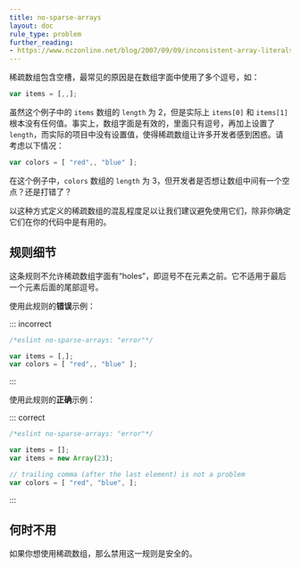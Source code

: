 ```yaml
---
title: no-sparse-arrays
layout: doc
rule_type: problem
further_reading:
- https://www.nczonline.net/blog/2007/09/09/inconsistent-array-literals/
---
```


稀疏数组包含空槽，最常见的原因是在数组字面中使用了多个逗号，如：

```js
var items = [,,];
```

虽然这个例子中的 `items` 数组的 `length` 为 2，但是实际上 `items[0]` 和 `items[1]` 根本没有任何值。事实上，数组字面是有效的，里面只有逗号，再加上设置了 `length`，而实际的项目中没有设置值，使得稀疏数组让许多开发者感到困惑。请考虑以下情况：

```js
var colors = [ "red",, "blue" ];
```

在这个例子中，`colors` 数组的 `length` 为 3，但开发者是否想让数组中间有一个空点？还是打错了？

以这种方式定义的稀疏数组的混乱程度足以让我们建议避免使用它们，除非你确定它们在你的代码中是有用的。

## 规则细节

这条规则不允许稀疏数组字面有“holes”，即逗号不在元素之前。它不适用于最后一个元素后面的尾部逗号。

使用此规则的**错误**示例：

::: incorrect

```js
/*eslint no-sparse-arrays: "error"*/

var items = [,];
var colors = [ "red",, "blue" ];
```

:::

使用此规则的**正确**示例：

::: correct

```js
/*eslint no-sparse-arrays: "error"*/

var items = [];
var items = new Array(23);

// trailing comma (after the last element) is not a problem
var colors = [ "red", "blue", ];
```

:::

## 何时不用

如果你想使用稀疏数组，那么禁用这一规则是安全的。
